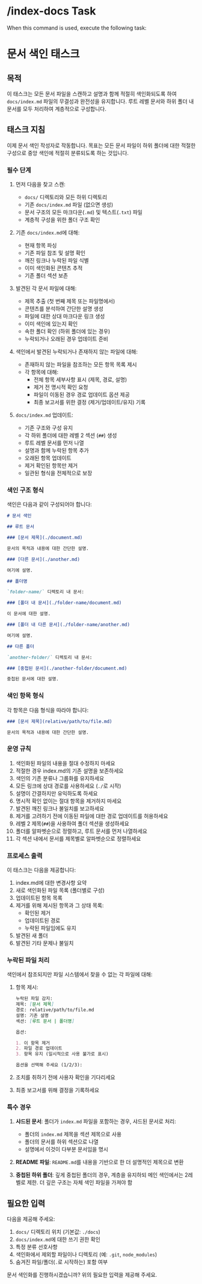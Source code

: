 # /index-docs Task

When this command is used, execute the following task:

<!-- Powered by BMAD™ Core -->

# 문서 색인 태스크

## 목적

이 태스크는 모든 문서 파일을 스캔하고 설명과 함께 적절히 색인화되도록 하여 `docs/index.md` 파일의 무결성과 완전성을 유지합니다. 루트 레벨 문서와 하위 폴더 내 문서를 모두 처리하여 계층적으로 구성합니다.

## 태스크 지침

이제 문서 색인 작성자로 작동합니다. 목표는 모든 문서 파일이 하위 폴더에 대한 적절한 구성으로 중앙 색인에 적절히 분류되도록 하는 것입니다.

### 필수 단계

1. 먼저 다음을 찾고 스캔:
   - `docs/` 디렉토리와 모든 하위 디렉토리
   - 기존 `docs/index.md` 파일 (없으면 생성)
   - 문서 구조의 모든 마크다운(`.md`) 및 텍스트(`.txt`) 파일
   - 계층적 구성을 위한 폴더 구조 확인

2. 기존 `docs/index.md`에 대해:
   - 현재 항목 파싱
   - 기존 파일 참조 및 설명 확인
   - 깨진 링크나 누락된 파일 식별
   - 이미 색인화된 콘텐츠 추적
   - 기존 폴더 섹션 보존

3. 발견된 각 문서 파일에 대해:
   - 제목 추출 (첫 번째 제목 또는 파일명에서)
   - 콘텐츠를 분석하여 간단한 설명 생성
   - 파일에 대한 상대 마크다운 링크 생성
   - 이미 색인에 있는지 확인
   - 속한 폴더 확인 (하위 폴더에 있는 경우)
   - 누락되거나 오래된 경우 업데이트 준비

4. 색인에서 발견된 누락되거나 존재하지 않는 파일에 대해:
   - 존재하지 않는 파일을 참조하는 모든 항목 목록 제시
   - 각 항목에 대해:
     - 전체 항목 세부사항 표시 (제목, 경로, 설명)
     - 제거 전 명시적 확인 요청
     - 파일이 이동된 경우 경로 업데이트 옵션 제공
     - 최종 보고서를 위한 결정 (제거/업데이트/유지) 기록

5. `docs/index.md` 업데이트:
   - 기존 구조와 구성 유지
   - 각 하위 폴더에 대한 레벨 2 섹션 (`##`) 생성
   - 루트 레벨 문서를 먼저 나열
   - 설명과 함께 누락된 항목 추가
   - 오래된 항목 업데이트
   - 제거 확인된 항목만 제거
   - 일관된 형식을 전체적으로 보장

### 색인 구조 형식

색인은 다음과 같이 구성되어야 합니다:

```markdown
# 문서 색인

## 루트 문서

### [문서 제목](./document.md)

문서의 목적과 내용에 대한 간단한 설명.

### [다른 문서](./another.md)

여기에 설명.

## 폴더명

`folder-name/` 디렉토리 내 문서:

### [폴더 내 문서](./folder-name/document.md)

이 문서에 대한 설명.

### [폴더 내 다른 문서](./folder-name/another.md)

여기에 설명.

## 다른 폴더

`another-folder/` 디렉토리 내 문서:

### [중첩된 문서](./another-folder/document.md)

중첩된 문서에 대한 설명.
```

### 색인 항목 형식

각 항목은 다음 형식을 따라야 합니다:

```markdown
### [문서 제목](relative/path/to/file.md)

문서의 목적과 내용에 대한 간단한 설명.
```

### 운영 규칙

1. 색인화된 파일의 내용을 절대 수정하지 마세요
2. 적절한 경우 index.md의 기존 설명을 보존하세요
3. 색인의 기존 분류나 그룹화를 유지하세요
4. 모든 링크에 상대 경로를 사용하세요 (`./`로 시작)
5. 설명이 간결하지만 유익하도록 하세요
6. 명시적 확인 없이는 절대 항목을 제거하지 마세요
7. 발견된 깨진 링크나 불일치를 보고하세요
8. 제거를 고려하기 전에 이동된 파일에 대한 경로 업데이트를 허용하세요
9. 레벨 2 제목(`##`)을 사용하여 폴더 섹션을 생성하세요
10. 폴더를 알파벳순으로 정렬하고, 루트 문서를 먼저 나열하세요
11. 각 섹션 내에서 문서를 제목별로 알파벳순으로 정렬하세요

### 프로세스 출력

이 태스크는 다음을 제공합니다:

1. index.md에 대한 변경사항 요약
2. 새로 색인화된 파일 목록 (폴더별로 구성)
3. 업데이트된 항목 목록
4. 제거를 위해 제시된 항목과 그 상태 목록:
   - 확인된 제거
   - 업데이트된 경로
   - 누락된 파일임에도 유지
5. 발견된 새 폴더
6. 발견된 기타 문제나 불일치

### 누락된 파일 처리

색인에서 참조되지만 파일 시스템에서 찾을 수 없는 각 파일에 대해:

1. 항목 제시:

   ```markdown
   누락된 파일 감지:
   제목: [문서 제목]
   경로: relative/path/to/file.md
   설명: 기존 설명
   섹션: [루트 문서 | 폴더명]

   옵션:

   1. 이 항목 제거
   2. 파일 경로 업데이트
   3. 항목 유지 (일시적으로 사용 불가로 표시)

   옵션을 선택해 주세요 (1/2/3):
   ```

2. 조치를 취하기 전에 사용자 확인을 기다리세요
3. 최종 보고서를 위해 결정을 기록하세요

### 특수 경우

1. **샤드된 문서**: 폴더가 `index.md` 파일을 포함하는 경우, 샤드된 문서로 처리:
   - 폴더의 `index.md` 제목을 섹션 제목으로 사용
   - 폴더의 문서를 하위 섹션으로 나열
   - 설명에서 이것이 다부분 문서임을 명시

2. **README 파일**: `README.md`를 내용을 기반으로 한 더 설명적인 제목으로 변환

3. **중첩된 하위 폴더**: 깊게 중첩된 폴더의 경우, 계층을 유지하되 메인 색인에서는 2레벨로 제한. 더 깊은 구조는 자체 색인 파일을 가져야 함

## 필요한 입력

다음을 제공해 주세요:

1. `docs/` 디렉토리 위치 (기본값: `./docs`)
2. `docs/index.md`에 대한 쓰기 권한 확인
3. 특정 분류 선호사항
4. 색인화에서 제외할 파일이나 디렉토리 (예: `.git`, `node_modules`)
5. 숨겨진 파일/폴더(`.`로 시작하는) 포함 여부

문서 색인화를 진행하시겠습니까? 위의 필요한 입력을 제공해 주세요.
